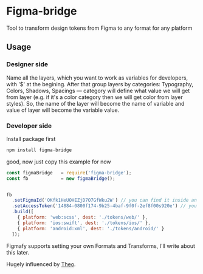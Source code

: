 # Figma-bridge
Tool to transform design tokens from Figma to any format for any platform

## Usage
### Designer side
Name all the layers, which you want to work as variables for developers, with '$' at the begining. After that group layers by categories: Typography, Colors, Shadows, Spacings — category will define what value we will get from layer (e.g. if it's a color category then we will get color from layer styles).
So, the name of the layer will become the name of variable and value of layer will become the variable value.

### Developer side
Install package first

```js
npm install figma-bridge
```

good, now just copy this example for now
```js
const figmaBridge   = require('figma-bridge');
const fb            = new figmaBridge();


fb
  .setFigmaId('OKfk1HeUOHEZjD7O7GfWku2W') // you can find it inside an URL of a Figma file
  .setAccessToken('14884-0800f174-9b25-4baf-9f0f-2ef8f00s920e') // you can get it in account settings in Figma
  .build([
    { platform: 'web:scss', dest: './tokens/web/' },
    { platform: 'ios:swift', dest: './tokens/ios/' },
    { platform: 'android:xml', dest: './tokens/android/' }
  ]);

```

Figmafy supports setting your own Formats and Transforms, I'll write about this later.

Hugely influenced by [Theo](https://www.npmjs.com/package/theo).